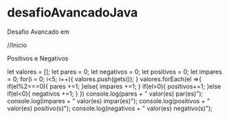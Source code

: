 # desafioAvancadoJava
Desafio Avancado em 

//Inicio


Positivos e Negativos

let valores = [];
let pares = 0;
let negativos = 0;
let positivos = 0;
let impares = 0;
for(i = 0; i<5; i++){
 valores.push(gets());
}
valores.forEach(el =>{
 if(el%2===0){
  pares +=1;
 }else{
  impares +=1;
 }
 if(el>0){
  positivos+=1;
 }else if(el<0){
  negativos +=1;
 }
})
console.log(pares + " valor(es) par(es)");
console.log(impares + " valor(es) impar(es)");
console.log(positivos + " valor(es) positivo(s)");
console.log(negativos + " valor(es) negativo(s)");


